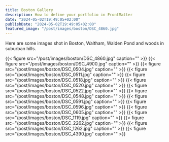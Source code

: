 ```yaml
---
title: Boston Gallery
description: How to define your portfolio in FrontMatter
date: "2024-05-02T19:49:05+02:00"
publishDate: "2024-05-02T19:49:05+02:00"
featured_image: "/post/images/boston/DSC_4860.jpg"
---
```


Here are some images shot in Boston, Waltham, Walden Pond and woods in suburban hills.

{{< figure src="/post/images/boston/DSC_4860.jpg" caption="" >}}
{{< figure src="/post/images/boston/DSC_4900.jpg" caption="" >}}
{{< figure src="/post/images/boston/DSC_0504.jpg" caption="" >}}
{{< figure src="/post/images/boston/DSC_0511.jpg" caption="" >}}
{{< figure src="/post/images/boston/DSC_0518.jpg" caption="" >}}
{{< figure src="/post/images/boston/DSC_0520.jpg" caption="" >}}
{{< figure src="/post/images/boston/DSC_0522.jpg" caption="" >}}
{{< figure src="/post/images/boston/DSC_0548.jpg" caption="" >}}
{{< figure src="/post/images/boston/DSC_0591.jpg" caption="" >}}
{{< figure src="/post/images/boston/DSC_0596.jpg" caption="" >}}
{{< figure src="/post/images/boston/DSC_0605.jpg" caption="" >}}
{{< figure src="/post/images/boston/DSC_1119.jpg" caption="" >}}
{{< figure src="/post/images/boston/DSC_2262.jpg" caption="" >}}
{{< figure src="/post/images/boston/DSC_1262.jpg" caption="" >}}
{{< figure src="/post/images/boston/DSC_4390.jpg" caption="" >}}

